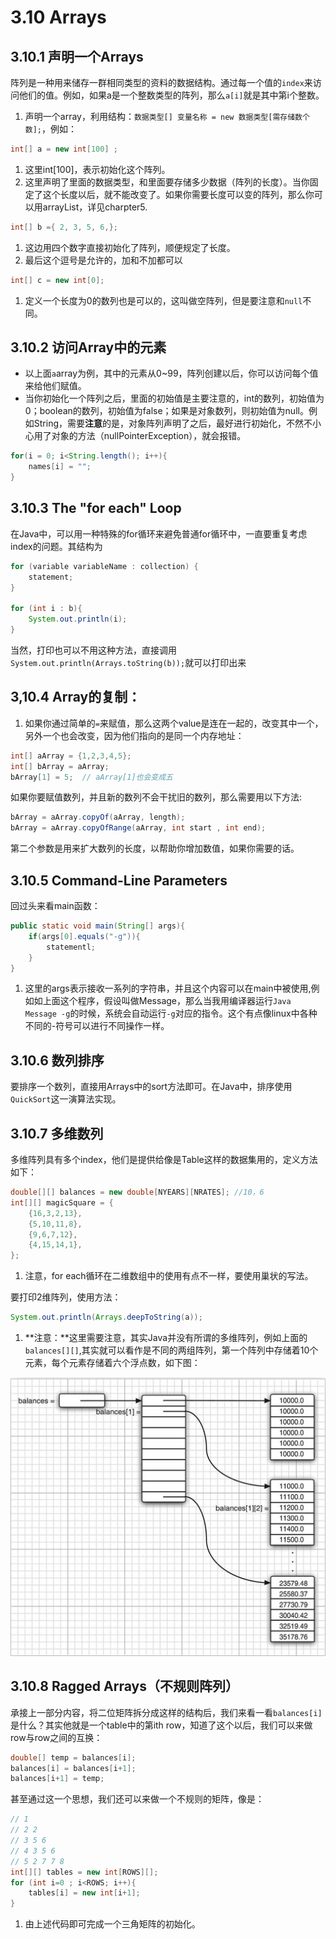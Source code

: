 # 3.10 Arrays

## 3.10.1 声明一个Arrays
阵列是一种用来储存一群相同类型的资料的数据结构。通过每一个值的```index```来访问他们的值。例如，如果a是一个整数类型的阵列，那么```a[i]```就是其中第i个整数。  
1. 声明一个array，利用结构：```数据类型[] 变量名称 = new 数据类型[需存储数个数];```，例如：
```Java
int[] a = new int[100] ;
```
1. 这里int[100]，表示初始化这个阵列。
2. 这里声明了里面的数据类型，和里面要存储多少数据（阵列的长度）。当你固定了这个长度以后，就不能改变了。如果你需要长度可以变的阵列，那么你可以用arrayList，详见charpter5.   

```Java
int[] b ={ 2, 3, 5, 6,};
```
1. 这边用四个数字直接初始化了阵列，顺便规定了长度。
2. 最后这个逗号是允许的，加和不加都可以  

```Java
int[] c = new int[0];
```
1. 定义一个长度为0的数列也是可以的，这叫做空阵列，但是要注意和```null```不同。  


## 3.10.2 访问Array中的元素 
- 以上面```a```array为例，其中的元素从0~99，阵列创建以后，你可以访问每个值来给他们赋值。
- 当你初始化一个阵列之后，里面的初始值是主要注意的，int的数列，初始值为0；boolean的数列，初始值为false；如果是对象数列，则初始值为null。例如String，需要**注意**的是，对象阵列声明了之后，最好进行初始化，不然不小心用了对象的方法（nullPointerException），就会报错。  
```Java
for(i = 0; i<String.length(); i++){
	names[i] = "";
}
```

## 3.10.3 The "for each" Loop 
在Java中，可以用一种特殊的for循环来避免普通for循环中，一直要重复考虑index的问题。其结构为
```Java
for (variable variableName : collection) {
	statement;
}

for (int i : b){
	System.out.println(i);
}
```  
当然，打印也可以不用这种方法，直接调用```System.out.println(Arrays.toString(b));```就可以打印出来  

## 3,10.4 Array的复制：
1. 如果你通过简单的```=```来赋值，那么这两个value是连在一起的，改变其中一个，另外一个也会改变，因为他们指向的是同一个内存地址：
```Java
int[] aArray = {1,2,3,4,5};
int[] bArray = aArray;
bArray[1] = 5;  // aArray[1]也会变成五
```  
如果你要赋值数列，并且新的数列不会干扰旧的数列，那么需要用以下方法:
```Java
bArray = aArray.copyOf(aArray, length);
bArray = aArray.copyOfRange(aArray, int start , int end);
```  
第二个参数是用来扩大数列的长度，以帮助你增加数值，如果你需要的话。  

## 3.10.5 Command-Line Parameters 
回过头来看main函数：
```Java
public static void main(String[] args){
	if(args[0].equals("-g")){
		statementl;
	}
}
```
1. 这里的args表示接收一系列的字符串，并且这个内容可以在main中被使用,例如如上面这个程序，假设叫做Message，那么当我用编译器运行```Java Message -g```的时候，系统会自动运行```-g```对应的指令。这个有点像linux中各种不同的-符号可以进行不同操作一样。  

## 3.10.6 数列排序  
要排序一个数列，直接用Arrays中的sort方法即可。在Java中，排序使用```QuickSort```这一演算法实现。  
  
## 3.10.7 多维数列
多维阵列具有多个index，他们是提供给像是Table这样的数据集用的，定义方法如下：
```Java
double[][] balances = new double[NYEARS][NRATES]; //10，6
int[][] magicSquare = {
	{16,3,2,13},
	{5,10,11,8},
	{9,6,7,12},
	{4,15,14,1},
};
```
1. 注意，for each循环在二维数组中的使用有点不一样，要使用巢状的写法。  
  
要打印2维阵列，使用方法：
```Java
System.out.println(Arrays.deepToString(a));
```  
1. **注意：**这里需要注意，其实Java并没有所谓的多维阵列，例如上面的```balances[][]```,其实就可以看作是不同的两组阵列，第一个阵列中存储着10个元素，每个元素存储着六个浮点数，如下图：

![多维矩阵](https://raw.githubusercontent.com/jerrysheen/JavaBook/master/img/Char3/char3.10.8.PNG)

## 3.10.8 Ragged Arrays（不规则阵列）
承接上一部分内容，将二位矩阵拆分成这样的结构后，我们来看一看```balances[i]```是什么？其实他就是一个table中的第ith row，知道了这个以后，我们可以来做row与row之间的互换：
```Java
double[] temp = balances[i];
balances[i] = balances[i+1];
balances[i+1] = temp;
``` 
甚至通过这一个思想，我们还可以来做一个不规则的矩阵，像是：
```Java
// 1
// 2 2 
// 3 5 6
// 4 3 5 6
// 5 2 7 7 8
int[][] tables = new int[ROWS][];
for (int i=0 ; i<ROWS; i++){
	tables[i] = new int[i+1];
}
```
1. 由上述代码即可完成一个三角矩阵的初始化。